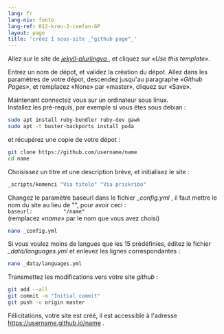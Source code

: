 ```yaml
---
lang: fr
lang-niv: fonto
lang-ref: 012-kreu-2-cxefan-GP
layout: page
title: 'créez 1 sous-site _"github page"_'
---
```


Allez sur le site de [ _jekyll-plurlingva_ ](https://github.com/jmichault/jekyll-plurlingva), et cliquez sur _«Use this template»_.

Entrez un nom de dépot, et validez la création du dépot.
Allez dans les paramètres de votre dépot, descendez jusqu'au paragraphe _«Github Pages»_, et remplacez «None» par «master», cliquez sur «Save».

Maintenant connectez vous sur un ordinateur sous linux.  
Installez les pré-requis, par exemple si vous êtes sous debian :
```bash
sudo apt install ruby-bundler ruby-dev gawk
sudo apt -t buster-backports install po4a
```

et récupérez une copie de votre dépot :
```bash
git clone https://github.com/username/name
cd name
```

Choisissez un titre et une description brève, et initialisez le site :
```bash
_scripts/komenci "Via titolo" "Via priskribo"
```

Changez le paramètre baseurl dans le fichier _\_config.yml_ , il faut mettre le nom du site au lieu de "", pour avoir ceci :  
    `baseurl:          "/name"`  
    (remplacez _«name»_ par le nom que vous avez choisi)
```bash
nano _config.yml
```

Si vous voulez moins de langues que les 15 prédéfinies, éditez le fichier _\_data/languages.yml_ et enlevez les lignes correspondantes :
```bash
nano _data/languages.yml
```

Transmettez les modifications vers votre site _github_ :
```bash
git add --all
git commit -m "Initial commit"
git push -u origin master
```

Félicitations, votre site est créé, il est accessible à l'adresse https://username.github.io/name .

